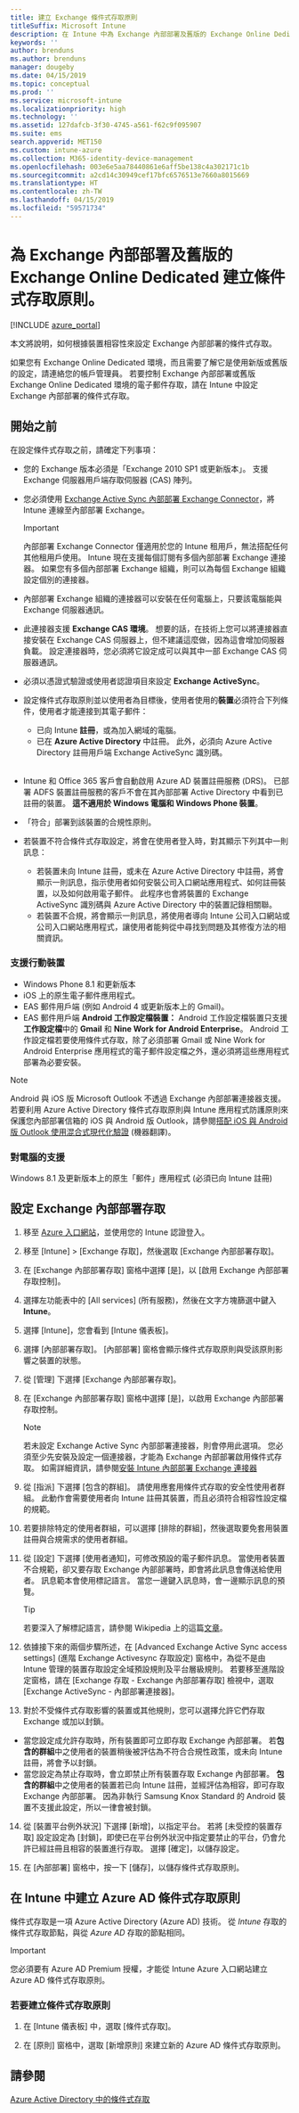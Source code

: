 ```yaml
---
title: 建立 Exchange 條件式存取原則
titleSuffix: Microsoft Intune
description: 在 Intune 中為 Exchange 內部部署及舊版的 Exchange Online Dedicated 設定條件式存取。
keywords: ''
author: brenduns
ms.author: brenduns
manager: dougeby
ms.date: 04/15/2019
ms.topic: conceptual
ms.prod: ''
ms.service: microsoft-intune
ms.localizationpriority: high
ms.technology: ''
ms.assetid: 127dafcb-3f30-4745-a561-f62c9f095907
ms.suite: ems
search.appverid: MET150
ms.custom: intune-azure
ms.collection: M365-identity-device-management
ms.openlocfilehash: 003e6e5aa78440861e6aff5be138c4a302171c1b
ms.sourcegitcommit: a2cd14c30949cef17bfc6576513e7660a8015669
ms.translationtype: HT
ms.contentlocale: zh-TW
ms.lasthandoff: 04/15/2019
ms.locfileid: "59571734"
---
```

# <a name="create-a-conditional-access-policy-for-exchange-on-premises-and-legacy-exchange-online-dedicated"></a>為 Exchange 內部部署及舊版的 Exchange Online Dedicated 建立條件式存取原則。

[!INCLUDE [azure_portal](./includes/azure_portal.md)]

本文將說明，如何根據裝置相容性來設定 Exchange 內部部署的條件式存取。

如果您有 Exchange Online Dedicated 環境，而且需要了解它是使用新版或舊版的設定，請連絡您的帳戶管理員。 若要控制 Exchange 內部部署或舊版 Exchange Online Dedicated 環境的電子郵件存取，請在 Intune 中設定 Exchange 內部部署的條件式存取。

## <a name="before-you-begin"></a>開始之前

在設定條件式存取之前，請確定下列事項：

- 您的 Exchange 版本必須是「Exchange 2010 SP1 或更新版本」。 支援 Exchange 伺服器用戶端存取伺服器 (CAS) 陣列。

- 您必須使用 [Exchange Active Sync 內部部署 Exchange Connector](exchange-connector-install.md)，將 Intune 連線至內部部署 Exchange。

    >[!IMPORTANT]
    >內部部署 Exchange Connector 僅適用於您的 Intune 租用戶，無法搭配任何其他租用戶使用。 Intune 現在支援每個訂閱有多個內部部署 Exchange 連接器。 如果您有多個內部部署 Exchange 組織，則可以為每個 Exchange 組織設定個別的連接器。

- 內部部署 Exchange 組織的連接器可以安裝在任何電腦上，只要該電腦能與 Exchange 伺服器通訊。

- 此連接器支援 **Exchange CAS 環境**。 想要的話，在技術上您可以將連接器直接安裝在 Exchange CAS 伺服器上，但不建議這麼做，因為這會增加伺服器負載。 設定連接器時，您必須將它設定成可以與其中一部 Exchange CAS 伺服器通訊。

- 必須以憑證式驗證或使用者認證項目來設定 **Exchange ActiveSync**。

- 設定條件式存取原則並以使用者為目標後，使用者使用的**裝置**必須符合下列條件，使用者才能連接到其電子郵件：
    - 已向 Intune **註冊**，或為加入網域的電腦。
    - 已在 **Azure Active Directory** 中註冊。 此外，必須向 Azure Active Directory 註冊用戶端 Exchange ActiveSync 識別碼。
<br></br>
- Intune 和 Office 365 客戶會自動啟用 Azure AD 裝置註冊服務 (DRS)。 已部署 ADFS 裝置註冊服務的客戶不會在其內部部署 Active Directory 中看到已註冊的裝置。 **這不適用於 Windows 電腦和 Windows Phone 裝置**。

- 「符合」部署到該裝置的合規性原則。

- 若裝置不符合條件式存取設定，將會在使用者登入時，對其顯示下列其中一則訊息：
    - 若裝置未向 Intune 註冊，或未在 Azure Active Directory 中註冊，將會顯示一則訊息，指示使用者如何安裝公司入口網站應用程式、如何註冊裝置，以及如何啟用電子郵件。 此程序也會將裝置的 Exchange ActiveSync 識別碼與 Azure Active Directory 中的裝置記錄相關聯。
    - 若裝置不合規，將會顯示一則訊息，將使用者導向 Intune 公司入口網站或公司入口網站應用程式，讓使用者能夠從中尋找到問題及其修復方法的相關資訊。

### <a name="support-for-mobile-devices"></a>支援行動裝置

- Windows Phone 8.1 和更新版本
- iOS 上的原生電子郵件應用程式。
- EAS 郵件用戶端 (例如 Android 4 或更新版本上的 Gmail)。
- EAS 郵件用戶端 **Android 工作設定檔裝置：** Android 工作設定檔裝置只支援**工作設定檔**中的 **Gmail** 和 **Nine Work for Android Enterprise**。 Android 工作設定檔若要使用條件式存取，除了必須部署 Gmail 或 Nine Work for Android Enterprise 應用程式的電子郵件設定檔之外，還必須將這些應用程式部署為必要安裝。

> [!NOTE]
> Android 與 iOS 版 Microsoft Outlook 不透過 Exchange 內部部署連接器支援。 若要利用 Azure Active Directory 條件式存取原則與 Intune 應用程式防護原則來保護您內部部署信箱的 iOS 與 Android 版 Outlook，請參閱[搭配 iOS 與 Android 版 Outlook 使用混合式現代化驗證](https://docs.microsoft.com/Exchange/clients/outlook-for-ios-and-android/use-hybrid-modern-auth) \(機器翻譯\)。 

### <a name="support-for-pcs"></a>對電腦的支援

Windows 8.1 及更新版本上的原生「郵件」應用程式 (必須已向 Intune 註冊)


## <a name="configure-exchange-on-premises-access"></a>設定 Exchange 內部部署存取

1. 移至 [Azure 入口網站](https://portal.azure.com/)，並使用您的 Intune 認證登入。

2. 移至 [Intune] > [Exchange 存取]，然後選取 [Exchange 內部部署存取]。 

3. 在 [Exchange 內部部署存取] 窗格中選擇 [是]，以 [啟用 Exchange 內部部署存取控制]。

4. 選擇左功能表中的 [All services] (所有服務)，然後在文字方塊篩選中鍵入 **Intune**。

5. 選擇 [Intune]，您會看到 [Intune 儀表板]。

6. 選擇 [內部部署存取]。 [內部部署] 窗格會顯示條件式存取原則與受該原則影響之裝置的狀態。

7. 從 [管理] 下選擇 [Exchange 內部部署存取]。

8. 在 [Exchange 內部部署存取] 窗格中選擇 [是]，以啟用 Exchange 內部部署存取控制。

    > [!NOTE]
    > 若未設定 Exchange Active Sync 內部部署連接器，則會停用此選項。  您必須至少先安裝及設定一個連接器，才能為 Exchange 內部部署啟用條件式存取。 如需詳細資訊，請參閱[安裝 Intune 內部部署 Exchange 連接器](exchange-connector-install.md)

9. 從 [指派] 下選擇 [包含的群組]。  請使用應套用條件式存取的安全性使用者群組。 此動作會需要使用者向 Intune 註冊其裝置，而且必須符合相容性設定檔的規範。

10. 若要排除特定的使用者群組，可以選擇 [排除的群組]，然後選取要免套用裝置註冊與合規需求的使用者群組。

11. 從 [設定] 下選擇 [使用者通知]，可修改預設的電子郵件訊息。 當使用者裝置不合規範，卻又要存取 Exchange 內部部署時，即會將此訊息會傳送給使用者。 訊息範本會使用標記語言。  當您一邊鍵入訊息時，會一邊顯示訊息的預覽。
    > [!TIP]
    > 若要深入了解標記語言，請參閱 Wikipedia 上的這篇[文章](https://en.wikipedia.org/wiki/Markup_language)。

12. 依據接下來的兩個步驟所述，在 [Advanced Exchange Active Sync access settings] (進階 Exchange Activesync 存取設定) 窗格中，為從不是由 Intune 管理的裝置存取設定全域預設規則及平台層級規則。 若要移至進階設定窗格，請在 [Exchange 存取 - Exchange 內部部署存取] 檢視中，選取 [Exchange ActiveSync - 內部部署連接器]。

13. 對於不受條件式存取影響的裝置或其他規則，您可以選擇允許它們存取 Exchange 或加以封鎖。

   - 當您設定成允許存取時，所有裝置即可立即存取 Exchange 內部部署。  若**包含的群組**中之使用者的裝置稍後被評估為不符合合規性政策，或未向 Intune 註冊，將會予以封鎖。
   - 當您設定為禁止存取時，會立即禁止所有裝置存取 Exchange 內部部署。  **包含的群組**中之使用者的裝置若已向 Intune 註冊，並經評估為相容，即可存取 Exchange 內部部署。 因為非執行 Samsung Knox Standard 的 Android 裝置不支援此設定，所以一律會被封鎖。

14. 從 [裝置平台例外狀況] 下選擇 [新增]，以指定平台。 若將 [未受控的裝置存取] 設定設定為 [封鎖]，即使已在平台例外狀況中指定要禁止的平台，仍會允許已經註冊且相容的裝置進行存取。 選擇 [確定]，以儲存設定。

15. 在 [內部部署] 窗格中，按一下 [儲存]，以儲存條件式存取原則。

## <a name="create-azure-ad-conditional-access-policies-in-intune"></a>在 Intune 中建立 Azure AD 條件式存取原則

條件式存取是一項 Azure Active Directory (Azure AD) 技術。 從 *Intune* 存取的條件式存取節點，與從 *Azure AD* 存取的節點相同。  

> [!IMPORTANT]
> 您必須要有 Azure AD Premium 授權，才能從 Intune Azure 入口網站建立 Azure AD 條件式存取原則。

### <a name="to-create-a-conditional-access-policy"></a>若要建立條件式存取原則

1. 在 [Intune 儀表板] 中，選取 [條件式存取]。

2. 在 [原則] 窗格中，選取 [新增原則] 來建立新的 Azure AD 條件式存取原則。

## <a name="see-also"></a>請參閱

[Azure Active Directory 中的條件式存取](https://docs.microsoft.com/azure/active-directory/active-directory-conditional-access)
